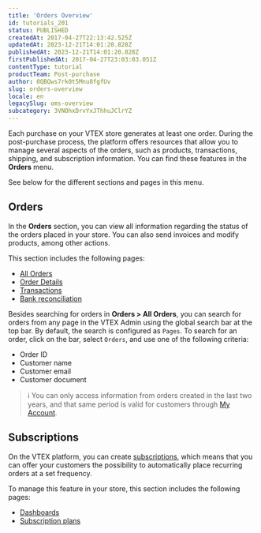 ```yaml
---
title: 'Orders Overview'
id: tutorials_201
status: PUBLISHED
createdAt: 2017-04-27T22:13:42.525Z
updatedAt: 2023-12-21T14:01:20.828Z
publishedAt: 2023-12-21T14:01:20.828Z
firstPublishedAt: 2017-04-27T23:03:03.051Z
contentType: tutorial
productTeam: Post-purchase
author: 0QBQws7rk0t5Mnu8fgfUv
slug: orders-overview
locale: en
legacySlug: oms-overview
subcategory: 3VNOhxDrvYxJThhuJClrYZ
---
```


Each purchase on your VTEX store generates at least one order. During the post-purchase process, the platform offers resources that allow you to manage several aspects of the orders, such as products, transactions, shipping, and subscription information. You can find these features in the **Orders** menu.

See below for the different sections and pages in this menu.

## Orders

In the **Orders** section, you can view all information regarding the status of the orders placed in your store. You can also send invoices and modify products, among other actions.

This section includes the following pages:

- [All Orders](https://help.vtex.com/en/v4/docs/all-orders--6JHeydzIft46VY7JTEpbJT)  
- [Order Details](https://help.vtex.com/en/tutorial/pagina-de-detalhes-do-pedido--2Y75n54Cc9VizrlG1N6ZNl)   
- [Transactions](https://help.vtex.com/en/tutorial/how-to-view-transactions-on-pci-gateway--tutorials_461) 
- [Bank reconciliation](https://help.vtex.com/en/tutorial/bank-reconciliations--tutorials_453) 

Besides searching for orders in **Orders > All Orders**, you can search for orders from any page in the VTEX Admin using the global search bar at the top bar. By default, the search is configured as `Pages`. To search for an order, click on the bar, select `Orders`, and use one of the following criteria:

- Order ID
- Customer name
- Customer email
- Customer document

>ℹ️ You can only access information from orders created in the last two years, and that same period is valid for customers through [My Account](https://help.vtex.com/en/tutorial/how-my-account-works--2BQ3GiqhqGJTXsWVuio3Xh).

## Subscriptions

On the VTEX platform, you can create [subscriptions](https://help.vtex.com/en/tutorial/how-subscriptions-work--frequentlyAskedQuestions_4453), which means that you can offer your customers the possibility to automatically place recurring orders at a set frequency.

To manage this feature in your store, this section includes the following pages:  
- [Dashboards](https://help.vtex.com/en/tutorial/how-to-manage-subscriptions--6Jk50FPbv6iuz1OsFypv8x)  
- [Subscription plans](https://help.vtex.com/en/tutorial/subscription-plans-beta--5kczKRqHEsrs1tYtRcY8wR)  


